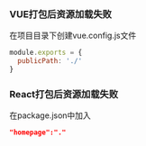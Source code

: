 ### VUE打包后资源加载失败

在项目目录下创建vue.config.js文件

```js
module.exports = {
  publicPath: './'
}
```





### React打包后资源加载失败

在package.json中加入

```json
"homepage":"."
```

